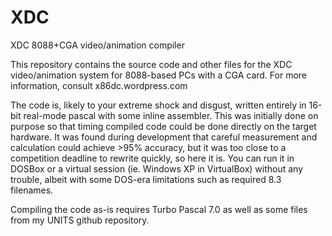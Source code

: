 XDC
===

XDC 8088+CGA video/animation compiler

This repository contains the source code and other files for the XDC
video/animation system for 8088-based PCs with a CGA card.  For more
information, consult x86dc.wordpress.com

The code is, likely to your extreme shock and disgust, written entirely in
16-bit real-mode pascal with some inline assembler.  This was initially done
on purpose so that timing compiled code could be done directly on the target
hardware.  It was found during development that careful measurement and
calculation could achieve >95% accuracy, but it was too close to a competition
deadline to rewrite quickly, so here it is.  You can run it in DOSBox or a
virtual session (ie. Windows XP in VirtualBox) without any trouble, albeit with
some DOS-era limitations such as required 8.3 filenames.

Compiling the code as-is requires Turbo Pascal 7.0 as well as some files from 
my UNITS github repository.
